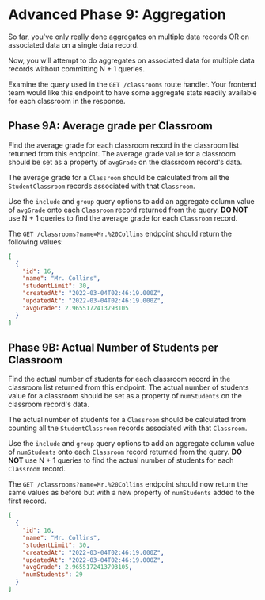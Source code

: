 # Advanced Phase 9: Aggregation

So far, you've only really done aggregates on multiple data records OR on
associated data on a single data record.

Now, you will attempt to do aggregates on associated data for multiple data
records without committing N + 1 queries.

Examine the query used in the `GET /classrooms` route handler. Your frontend
team would like this endpoint to have some aggregate stats readily available for
each classroom in the response.

## Phase 9A: Average grade per Classroom

Find the average grade for each classroom record in the classroom list returned
from this endpoint. The average grade value for a classroom should be set as a
property of `avgGrade` on the classroom record's data.

The average grade for a `Classroom` should be calculated from all the
`StudentClassroom` records associated with that `Classroom`.

Use the `include` and `group` query options to add an aggregate column value of
`avgGrade` onto each `Classroom` record returned from the query. **DO NOT** use
N + 1 queries to find the average grade for each `Classroom` record.

The `GET /classrooms?name=Mr.%20Collins` endpoint should return the following
values:

```json
[
  {
    "id": 16,
    "name": "Mr. Collins",
    "studentLimit": 30,
    "createdAt": "2022-03-04T02:46:19.000Z",
    "updatedAt": "2022-03-04T02:46:19.000Z",
    "avgGrade": 2.9655172413793105
  }
]
```

## Phase 9B: Actual Number of Students per Classroom

Find the actual number of students for each classroom record in the classroom
list returned from this endpoint. The actual number of students value for a
classroom should be set as a property of `numStudents` on the classroom record's
data.

The actual number of students for a `Classroom` should be calculated from
counting all the `StudentClassroom` records associated with that `Classroom`.

Use the `include` and `group` query options to add an aggregate column value of
`numStudents` onto each `Classroom` record returned from the query. **DO NOT**
use N + 1 queries to find the actual number of students for each `Classroom`
record.

The `GET /classrooms?name=Mr.%20Collins` endpoint should now return the same
values as before but with a new property of `numStudents` added to the first
record.

```json
[
  {
    "id": 16,
    "name": "Mr. Collins",
    "studentLimit": 30,
    "createdAt": "2022-03-04T02:46:19.000Z",
    "updatedAt": "2022-03-04T02:46:19.000Z",
    "avgGrade": 2.9655172413793105,
    "numStudents": 29
  }
]
```